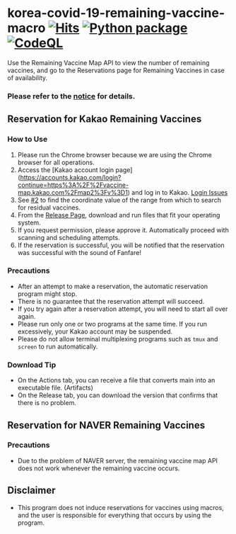 # korea-covid-19-remaining-vaccine-macro [![Hits](https://hits.seeyoufarm.com/api/count/incr/badge.svg?url=https%3A%2F%2Fgithub.com%2FSJang1%2Fkorea-covid-19-remaining-vaccine-macro&count_bg=%2379C83D&title_bg=%23555555&icon=&icon_color=%23E7E7E7&title=README_HITS&edge_flat=false)](https://hits.seeyoufarm.com) [![Python package](https://github.com/SJang1/korea-covid-19-remaining-vaccine-macro/actions/workflows/package.yml/badge.svg)](https://github.com/SJang1/korea-covid-19-remaining-vaccine-macro/actions/workflows/package.yml) [![CodeQL](https://github.com/SJang1/korea-covid-19-remaining-vaccine-macro/actions/workflows/codeql-analysis.yml/badge.svg)](https://github.com/SJang1/korea-covid-19-remaining-vaccine-macro/actions/workflows/codeql-analysis.yml)
Use the Remaining Vaccine Map API to view the number of remaining vaccines, and go to the Reservations page for Remaining Vaccines in case of availability.
### Please refer to the [notice](https://github.com/SJang1/korea-covid-19-remaining-vaccine-macro/discussions/468) for details.
## Reservation for Kakao Remaining Vaccines
### How to Use
1. Please run the Chrome browser because we are using the Chrome browser for all operations.
2. Access the [Kakao account login page] (https://accounts.kakao.com/login?continue=https%3A%2F%2Fvaccine-map.kakao.com%2Fmap2%3Fv%3D1) and log in to Kakao. [Login Issues](https://github.com/SJang1/korea-covid-19-remaining-vaccine-macro/issues/82)
3. See [#2](https://github.com/SJang1/korea-covid-19-remaining-vaccine-macro/discussions/2) to find the coordinate value of the range from which to search for residual vaccines.
4. From the [Release Page](https://github.com/SJang1/korea-covid-19-remaining-vaccine-macro/releases/latest), download and run files that fit your operating system.
5. If you request permission, please approve it. Automatically proceed with scanning and scheduling attempts.
6. If the reservation is successful, you will be notified that the reservation was successful with the sound of Fanfare!

### Precautions
- After an attempt to make a reservation, the automatic reservation program might stop.
- There is no guarantee that the reservation attempt will succeed.
- If you try again after a reservation attempt, you will need to start all over again.
- Please run only one or two programs at the same time. If you run excessively, your Kakao account may be suspended.
- Please do not allow terminal multiplexing programs such as `tmux` and `screen` to run automatically.

### Download Tip
- On the Actions tab, you can receive a file that converts main into an executable file. (Artifacts)
- On the Release tab, you can download the version that confirms that there is no problem.

## Reservation for NAVER Remaining Vaccines
### Precautions
- Due to the problem of NAVER server, the remaining vaccine map API does not work whenever the remaining vaccine occurs.

## Disclaimer
- This program does not induce reservations for vaccines using macros, and the user is responsible for everything that occurs by using the program.

